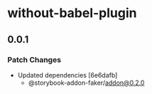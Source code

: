 # without-babel-plugin

## 0.0.1

### Patch Changes

- Updated dependencies [6e6dafb]
  - @storybook-addon-faker/addon@0.2.0
